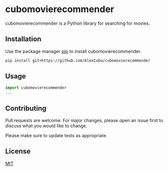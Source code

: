 # cubomovierecommender

cubomovierecommender is a Python library for searching for movies.

## Installation

Use the package manager [pip](https://pip.pypa.io/en/stable/) to install cubomovierecommender.

```bash
pip install git+https://github.com/AlexCubo/cubomovierecommender
```

## Usage

```python
import cubomovierecommender
...
```

## Contributing

Pull requests are welcome. For major changes, please open an issue first to discuss what you would like to change.

Please make sure to update tests as appropriate.

## License
[MIT](https://choosealicense.com/licenses/mit/)
